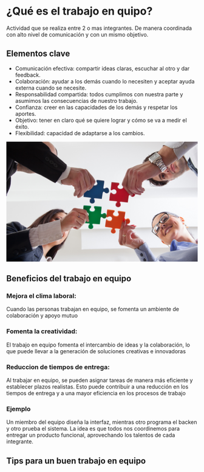 # ¿Qué es el trabajo en quipo?

Actividad que se realiza entre 2 o mas integrantes. De manera coordinada con alto nivel de comunicación y con un mismo objetivo.

## Elementos clave
- Comunicación efectiva: compartir ideas claras, escuchar al otro y dar feedback.
- Colaboración: ayudar a los demás cuando lo necesiten y aceptar ayuda externa cuando se necesite.
- Responsabilidad compartida: todos cumplimos con nuestra parte y asumimos las consecuencias de nuestro trabajo.
- Confianza: creer en las capacidades de los demás y respetar los aportes.
- Objetivo: tener en claro qué se quiere lograr y cómo se va a medir el éxito.
- Flexibilidad: capacidad de adaptarse a los cambios.

![trabajo en equipo](/trabajo_en_equipo_1.webp)

## Beneficios del trabajo en equipo

### Mejora el clima laboral: 
Cuando las personas trabajan en equipo, se fomenta un ambiente de colaboración y apoyo mutuo

### Fomenta la creatividad: 
El trabajo en equipo fomenta el intercambio de ideas y la colaboración, lo que puede llevar a la generación de soluciones creativas e innovadoras

### Reduccion de tiempos de entrega: 
Al trabajar en equipo, se pueden asignar tareas de manera más eficiente y establecer plazos realistas. Esto puede contribuir a una reducción en los tiempos de entrega y a una mayor eficiencia en los procesos de trabajo

### Ejemplo
Un miembro del equipo diseña la interfaz, mientras otro programa el backen y otro prueba el sistema. La idea es que todos nos coordinemos para entregar un producto funcional, aprovechando los talentos de cada integrante.

## Tips para un buen trabajo en equipo
